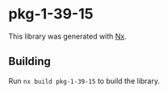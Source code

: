 # pkg-1-39-15

This library was generated with [Nx](https://nx.dev).

## Building

Run `nx build pkg-1-39-15` to build the library.

